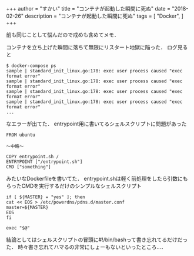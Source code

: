 +++
author = "すかい"
title = "コンテナが起動した瞬間に死ぬ"
date = "2018-02-26"
description = "コンテナが起動した瞬間に死ぬ"
tags = [
    "Docker",
]
+++

前も同じことして悩んだので戒めも含めてメモ．

コンテナを立ち上げた瞬間に落ちて無限にリスタート地獄に陥った．
ログ見ると

```
$ docker-compose ps
sample | standard_init_linux.go:178: exec user process caused "exec format error"
sample | standard_init_linux.go:178: exec user process caused "exec format error"
sample | standard_init_linux.go:178: exec user process caused "exec format error"
sample | standard_init_linux.go:178: exec user process caused "exec format error"
...
```

なエラーが出てた．
entrypoint用に書いてるシェルスクリプトに問題があった

```
FROM ubuntu

～中略～

COPY entrypoint.sh /
ENTRYPOINT ["/entrypoint.sh"]
CMD ["something"]
```

みたいなDockerfileを書いてた．
entrypoint.shは軽く前処理をしたら引数にもらったCMDを実行するだけのシンプルなシェルスクリプト

```
if [ ${MASTER} = "yes" ]; then
cat << EOS > /etc/powerdns/pdns.d/master.conf
master=${MASTER}
EOS
fi

exec "$@"
```

結論としてはシェルスクリプトの冒頭に#!/bin/bashって書き忘れてるだけだった．
時々書き忘れてハマるの非常にしょーもないといったところ…．
